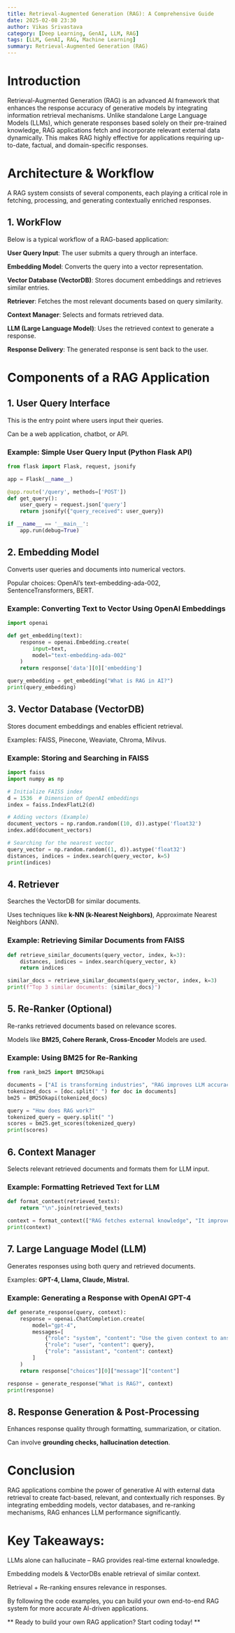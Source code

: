 ```yaml
---
title: Retrieval-Augmented Generation (RAG): A Comprehensive Guide
date: 2025-02-08 23:30
author: Vikas Srivastava
category: [Deep Learning, GenAI, LLM, RAG]
tags: [LLM, GenAI, RAG, Machine Learning]
summary: Retrieval-Augmented Generation (RAG)
---
```


# Introduction

Retrieval-Augmented Generation (RAG) is an advanced AI framework that enhances the response accuracy of generative models by integrating information retrieval mechanisms. Unlike standalone Large Language Models (LLMs), which generate responses based solely on their pre-trained knowledge, RAG applications fetch and incorporate relevant external data dynamically. This makes RAG highly effective for applications requiring up-to-date, factual, and domain-specific responses.

# Architecture & Workflow

A RAG system consists of several components, each playing a critical role in fetching, processing, and generating contextually enriched responses.

## 1. WorkFlow 

Below is a typical workflow of a RAG-based application:

**User Query Input**: The user submits a query through an interface.

**Embedding Model**: Converts the query into a vector representation.

**Vector Database (VectorDB)**: Stores document embeddings and retrieves similar entries.

**Retriever**: Fetches the most relevant documents based on query similarity.

**Context Manager**: Selects and formats retrieved data.

**LLM (Large Language Model)**: Uses the retrieved context to generate a response.

**Response Delivery**: The generated response is sent back to the user.

# Components of a RAG Application

## 1. User Query Interface

This is the entry point where users input their queries.

Can be a web application, chatbot, or API.

### Example: Simple User Query Input (Python Flask API)
```Python
from flask import Flask, request, jsonify

app = Flask(__name__)

@app.route('/query', methods=['POST'])
def get_query():
    user_query = request.json['query']
    return jsonify({"query_received": user_query})

if __name__ == '__main__':
    app.run(debug=True)
```

## 2. Embedding Model

Converts user queries and documents into numerical vectors.

Popular choices: OpenAI’s text-embedding-ada-002, SentenceTransformers, BERT.

### Example: Converting Text to Vector Using OpenAI Embeddings

```Python
import openai

def get_embedding(text):
    response = openai.Embedding.create(
        input=text,
        model="text-embedding-ada-002"
    )
    return response['data'][0]['embedding']

query_embedding = get_embedding("What is RAG in AI?")
print(query_embedding)
```

## 3. Vector Database (VectorDB)

Stores document embeddings and enables efficient retrieval.

Examples: FAISS, Pinecone, Weaviate, Chroma, Milvus.

### Example: Storing and Searching in FAISS

```Python
import faiss
import numpy as np

# Initialize FAISS index
d = 1536  # Dimension of OpenAI embeddings
index = faiss.IndexFlatL2(d)

# Adding vectors (Example)
document_vectors = np.random.random((10, d)).astype('float32')
index.add(document_vectors)

# Searching for the nearest vector
query_vector = np.random.random((1, d)).astype('float32')
distances, indices = index.search(query_vector, k=5)
print(indices)
```

## 4. Retriever

Searches the VectorDB for similar documents.

Uses techniques like **k-NN (k-Nearest Neighbors)**, Approximate Nearest Neighbors (ANN).

### Example: Retrieving Similar Documents from FAISS

```Python
def retrieve_similar_documents(query_vector, index, k=3):
    distances, indices = index.search(query_vector, k)
    return indices

similar_docs = retrieve_similar_documents(query_vector, index, k=3)
print(f"Top 3 similar documents: {similar_docs}")
```

## 5. Re-Ranker (Optional)

Re-ranks retrieved documents based on relevance scores.

Models like **BM25, Cohere Rerank, Cross-Encoder** Models are used.

### Example: Using BM25 for Re-Ranking

```Python
from rank_bm25 import BM25Okapi

documents = ["AI is transforming industries", "RAG improves LLM accuracy", "Vector databases store embeddings"]
tokenized_docs = [doc.split(" ") for doc in documents]
bm25 = BM25Okapi(tokenized_docs)

query = "How does RAG work?"
tokenized_query = query.split(" ")
scores = bm25.get_scores(tokenized_query)
print(scores)
```

## 6. Context Manager

Selects relevant retrieved documents and formats them for LLM input.

### Example: Formatting Retrieved Text for LLM
```Python
def format_context(retrieved_texts):
    return "\n".join(retrieved_texts)

context = format_context(["RAG fetches external knowledge", "It improves response accuracy"])
print(context)
```

## 7. Large Language Model (LLM)

Generates responses using both query and retrieved documents.

Examples: **GPT-4, Llama, Claude, Mistral.**

### Example: Generating a Response with OpenAI GPT-4

```Python
def generate_response(query, context):
    response = openai.ChatCompletion.create(
        model="gpt-4",
        messages=[
            {"role": "system", "content": "Use the given context to answer accurately."},
            {"role": "user", "content": query},
            {"role": "assistant", "content": context}
        ]
    )
    return response["choices"][0]["message"]["content"]

response = generate_response("What is RAG?", context)
print(response)
```

## 8. Response Generation & Post-Processing

Enhances response quality through formatting, summarization, or citation.

Can involve **grounding checks, hallucination detection**.

# Conclusion
RAG applications combine the power of generative AI with external data retrieval to create fact-based, relevant, and contextually rich responses. By integrating embedding models, vector databases, and re-ranking mechanisms, RAG enhances LLM performance significantly.

# Key Takeaways:

LLMs alone can hallucinate – RAG provides real-time external knowledge.

Embedding models & VectorDBs enable retrieval of similar context.

Retrieval + Re-ranking ensures relevance in responses.

By following the code examples, you can build your own end-to-end RAG system for more accurate AI-driven applications.

** Ready to build your own RAG application? Start coding today! **